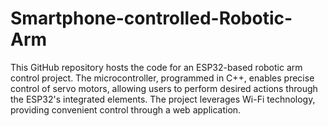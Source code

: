 # Smartphone-controlled-Robotic-Arm

This GitHub repository hosts the code for an ESP32-based robotic arm control project. The microcontroller, programmed in C++, enables precise control of servo motors, allowing users to perform desired actions through the ESP32's integrated elements. The project leverages Wi-Fi technology, providing convenient control through a web application.




